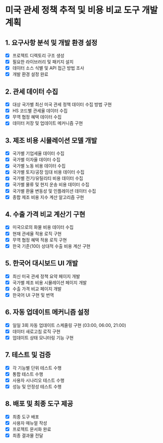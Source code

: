 # 미국 관세 정책 추적 및 비용 비교 도구 개발 계획

## 1. 요구사항 분석 및 개발 환경 설정
- [x] 프로젝트 디렉토리 구조 생성
- [x] 필요한 라이브러리 및 패키지 설치
- [x] 데이터 소스 식별 및 API 접근 방법 조사
- [x] 개발 환경 설정 완료

## 2. 관세 데이터 수집
- [x] 대상 국가별 최신 미국 관세 정책 데이터 수집 방법 구현
- [x] HS 코드별 관세율 데이터 수집
- [x] 무역 협정 혜택 데이터 수집
- [x] 데이터 저장 및 업데이트 메커니즘 구현

## 3. 제조 비용 시뮬레이션 모델 개발
- [x] 국가별 기업세율 데이터 수집
- [x] 국가별 이자율 데이터 수집
- [x] 국가별 노동 비용 데이터 수집
- [x] 국가별 토지/공장 임대 비용 데이터 수집
- [x] 국가별 전기/유틸리티 비용 데이터 수집
- [x] 국가별 물류 및 현지 운송 비용 데이터 수집
- [x] 국가별 환율 변동성 및 인플레이션 데이터 수집
- [x] 종합 제조 비용 지수 계산 알고리즘 구현

## 4. 수출 가격 비교 계산기 구현
- [x] 미국으로의 화물 비용 데이터 수집
- [x] 현재 관세율 적용 로직 구현
- [x] 무역 협정 혜택 적용 로직 구현
- [x] 한국 기준(100) 상대적 수출 비용 계산 구현

## 5. 한국어 대시보드 UI 개발
- [x] 최신 미국 관세 정책 요약 페이지 개발
- [x] 국가별 제조 비용 시뮬레이션 페이지 개발
- [x] 수출 가격 비교 페이지 개발
- [x] 한국어 UI 구현 및 번역

## 6. 자동 업데이트 메커니즘 설정
- [x] 일일 3회 자동 업데이트 스케줄링 구현 (03:00, 06:00, 21:00)
- [x] 데이터 새로고침 로직 구현
- [x] 업데이트 상태 모니터링 기능 구현

## 7. 테스트 및 검증
- [x] 각 기능별 단위 테스트 수행
- [x] 통합 테스트 수행
- [x] 사용자 시나리오 테스트 수행
- [x] 성능 및 안정성 테스트 수행

## 8. 배포 및 최종 도구 제공
- [x] 최종 도구 배포
- [x] 사용자 매뉴얼 작성
- [x] 프로젝트 문서화 완료
- [x] 최종 결과물 전달
